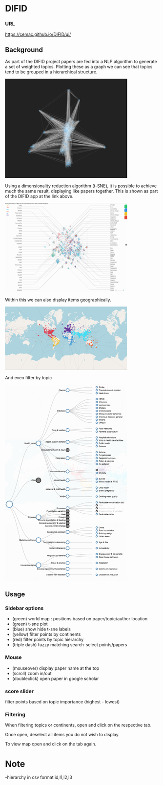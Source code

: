# DIFID
### URL
<a href='https://cemac.github.io/DIFID/ui/'>https://cemac.github.io/DIFID/ui/</a>

## Background
As part of the DIFID project papers are fed into a NLP algorithm to generate a set of weighted topics. Plotting these as a graph we can see that topics tend to be grouped in a hierarchical structure.  

<img src='graph.png' style='width:400px' />

Using a dimensionality reduction algorithm (t-SNE), it is possible to achieve much the same result, displaying like papers together. This is shown as part of the DIFID app at the link above. 

<img src='demo.png' style='width:400px' />

Within this we can also display items geographically.

<img src='worldmap.png' style='width:400px' />

And even filter by topic

<img src='topicselect.png' style='width:400px' />

## Usage
### Sidebar options
- (green) world map : positions based on paper/topic/author location
- (green) t-sne plot
- (blue) show hide t-sne labels
- (yellow) filter points by continents
- (red) filter points by topic hierarchy
- (triple dash) fuzzy matching search-select points/papers

### Mouse 
- (mouseover) display paper name at the top 
- (scroll) zoom in/out 
- (doubleclick) open paper in google scholar  

### score slider
filter points based on topic importance (highest - lowest)



### Filtering 
When filtering topics or continents, open and click on the respective tab. 

Once open, deselect all items you do not wish to display. 

To view map open and click on the tab again. 







# Note 
-hierarchy in csv format id,l1,l2,l3
